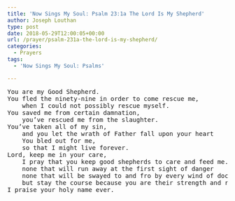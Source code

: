 ```yaml
---
title: 'Now Sings My Soul: Psalm 23:1a The Lord Is My Shepherd'
author: Joseph Louthan
type: post
date: 2018-05-29T12:00:05+00:00
url: /prayer/psalm-231a-the-lord-is-my-shepherd/
categories:
  - Prayers
tags:
  - 'Now Sings My Soul: Psalms'

---
```

<pre>You are my Good Shepherd.
You fled the ninety-nine in order to come rescue me,
	when I could not possibly rescue myself.
You saved me from certain damnation,
	you’ve rescued me from the slaughter.
You’ve taken all of my sin,
	and you let the wrath of Father fall upon your heart
	You bled out for me,
	so that I might live forever.
Lord, keep me in your care,
	I pray that you keep good shepherds to care and feed me.
	none that will run away at the first sight of danger
	none that will be swayed to and fro by every wind of doctrine
	but stay the course because you are their strength and resolve.
I praise your holy name ever.</pre>